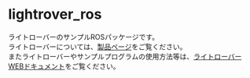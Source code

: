 # lightrover_ros  

ライトローバーのサンプルROSパッケージです。  
ライトローバーについては、[製品ページ](https://www.vstone.co.jp/products/lightrover/index.html)をご覧ください。  
またライトローバーやサンプルプログラムの使用方法等は、[ライトローバーWEBドキュメント](https://vstoneofficial.github.io/lightrover_webdoc/)をご覧ください。
